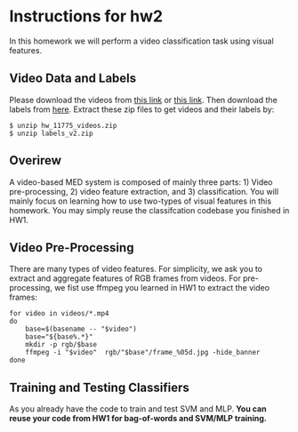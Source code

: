 # Instructions for hw2

In this homework we will perform a video classification task using visual features.

## Video Data and Labels

Please download the videos from [this link](https://drive.google.com/file/d/1Oyzv7eC0QDrg0vX3AdSXYzdsFpIsdzT-/view?usp=sharing) or [this link](https://aladdin-eax.inf.cs.cmu.edu/shares/11775/homeworks/hw_11775_videos.zip). Then download the labels from [here](https://aladdin-eax.inf.cs.cmu.edu/shares/11775/homeworks/labels_v2.zip). Extract these zip files to get videos and their labels by:
```
$ unzip hw_11775_videos.zip
$ unzip labels_v2.zip
```

## Overirew
A video-based MED system is composed of mainly three parts: 1) Video pre-processing, 2) video feature extraction, and 3) classification. You will mainly focus on learning how to use two-types of visual features in this homework. You may simply reuse the classifcation codebase you finished in HW1. 

## Video Pre-Processing
There are many types of video features. For simplicity, we ask you to extract and aggregate features of RGB frames from videos. For pre-processing, we fist use ffmpeg you learned in HW1 to extract the video frames:

```
for video in videos/*.mp4
do
    base=$(basename -- "$video")
    base="${base%.*}"
    mkdir -p rgb/$base
    ffmpeg -i "$video"  rgb/"$base"/frame_%05d.jpg -hide_banner
done
```




## Training and Testing Classifiers
As you already have the code to train and test SVM and MLP.
**You can reuse your code from HW1 for bag-of-words and SVM/MLP training.**
